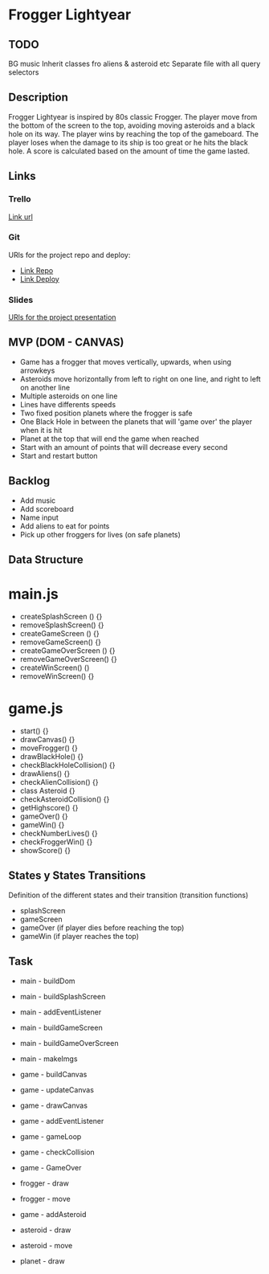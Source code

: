 # Frogger Lightyear

## TODO
BG music
Inherit classes fro aliens & asteroid etc
Separate file with all query selectors


## Description
Frogger Lightyear is inspired by 80s classic Frogger. The player move from the bottom of the screen to the top, avoiding moving asteroids and a black hole on its way. The player wins by reaching the top of the gameboard. The player loses when the damage to its ship is too great or he hits the black hole. A score is calculated based on the amount of time the game lasted.

## Links

### Trello
[Link url](https://trello.com/b/qnVwRRu1/frogger-lightyear)

### Git
URls for the project repo and deploy:
- [Link Repo](https://github.com/llanting/frogger-lightyear)
- [Link Deploy](https://llanting.github.io/frogger-lightyear/)

### Slides
[URls for the project presentation](https://docs.google.com/presentation/d/1kaBg_BLZZyEgQ7DL6YJcAUsF5Lvkmq2P-YilwCVFr0g/edit?usp=sharing)

## MVP (DOM - CANVAS)

- Game has a frogger that moves vertically, upwards, when using arrowkeys
- Asteroids move horizontally from left to right on one line, and right to left on another line
- Multiple asteroids on one line
- Lines have differents speeds
- Two fixed position planets where the frogger is safe
- One Black Hole in between the planets that will 'game over' the player when it is hit
- Planet at the top that will end the game when reached
- Start with an amount of points that will decrease every second
- Start and restart button

## Backlog

- Add music
- Add scoreboard
- Name input
- Add aliens to eat for points
- Pick up other froggers for lives (on safe planets)

## Data Structure

# main.js
- createSplashScreen () {}
- removeSplashScreen() {}
- createGameScreen () {}
- removeGameScreen() {}
- createGameOverScreen () {}
- removeGameOverScreen() {}
- createWinScreen() ()
- removeWinScreen() {}

# game.js
- start() {}
- drawCanvas() {}
- moveFrogger() {}
- drawBlackHole() {}
- checkBlackHoleCollision() {}
- drawAliens() {}
- checkAlienCollision() {}
- class Asteroid {}
- checkAsteroidCollision() {}
- getHighscore() {}
- gameOver() {}
- gameWin() {}
- checkNumberLives() {}
- checkFroggerWin() {}
- showScore() {}

## States y States Transitions
Definition of the different states and their transition (transition functions)

- splashScreen
- gameScreen
- gameOver (if player dies before reaching the top)
- gameWin (if player reaches the top)

## Task

- main - buildDom
- main - buildSplashScreen
- main - addEventListener
- main - buildGameScreen
- main - buildGameOverScreen
- main - makeImgs

- game - buildCanvas
- game - updateCanvas
- game - drawCanvas
- game - addEventListener
- game - gameLoop
- game - checkCollision
- game - GameOver

- frogger - draw
- frogger - move
- game - addAsteroid
- asteroid - draw
- asteroid - move
- planet - draw


